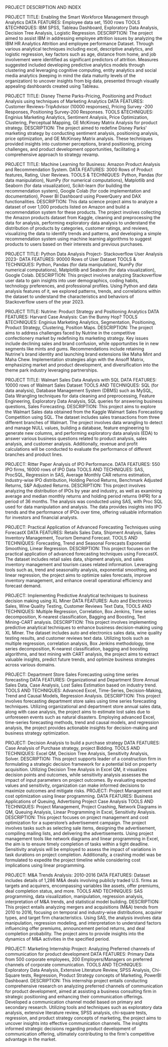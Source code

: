 PROJECT DESCRIPTION AND INDEX

PROJECT TITLE: Enabling the Smart Workforce Management through Analytics
DATA FEATURES: Employee data set, 1500 rows
TOOLS &TECHNIQUES: IBM SPSS, Tableau Dashboard, Exploratory Data Analysis, Decision Tree Analysis, Logistic Regression.
DESCRIPTION: The project aimed to assist IBM in addressing employee attrition issues by analyzing the IBM HR Analytics Attrition and employee performance Dataset. Through various analytical techniques including excel, descriptive analytics, and logistic regression, key factors such as age, distance from home, and job involvement were identified as significant predictors of attrition. Measures suggested included developing predictive analytics models through clustering and leveraging cognitive computing, entity analytics and social media analytics (keeping in mind the data maturity levels of the organization) to uncover insights from big data, presented through visually appealing dashboards created using Tableau.

PROJECT TITLE: Disney Theme Parks-Pricing, Positioning and Product Analysis using techniques of Marketing Analytics
DATA FEATURES: Customer Reviews-TripAdvisor (10000 responses), Pricing Survey -200 Responses, Positioning Survey-200 Responses.
TOOLS &TECHNIQUES: Enginius Marketing Analytics, Sentiment Analysis, Price Optimization, Clustering, Perceptual Mapping, GE McKinsey Matrix Analysis for product strategy.
DESCRIPTION: The project aimed to redefine Disney Parks' marketing strategy by conducting sentiment analysis, positioning analysis, price optimization, and GE McKinsey Matrix analysis. These techniques provided insights into customer perceptions, brand positioning, pricing challenges, and product development opportunities, facilitating a comprehensive approach to strategy revamp.

PROJECT TITLE: Machine Learning for Business: Amazon Product Analysis and Recommendation System. 
DATA FEATURES: 3000 Rows of Product features, Rating, User Reviews.
TOOLS & TECHNIQUES: Python, Pandas (for data manipulation), NumPy (for numerical computations), Matplotlib and Seaborn (for data visualization), Scikit-learn (for building the recommendation system), Google Colab (for code implementation and documentation), Power BI Dashboard using PowerQuery and DAX functionalities.
DESCRIPTION: This data science project aims to analyze a dataset of over 1,000 products listed on Amazon and build a recommendation system for these products. The project involves collecting the Amazon products dataset from Kaggle, cleaning and preprocessing the data for analysis, performing exploratory data analysis to understand the distribution of products by categories, customer ratings, and reviews, visualizing the data to identify trends and patterns, and developing a simple recommendation system using machine learning algorithms to suggest products to users based on their interests and previous purchases.

PROJECT TITLE: Python Data Analysis Project- Stackoverflow User Analysis 2023-
DATA FEATURES: 90000 Rows of User Dataset
TOOLS & TECHNIQUES: Python, Pandas (for data manipulation), NumPy (for numerical computations), Matplotlib and Seaborn (for data visualization), Google Colab.
DESCRIPTION: This project involves analyzing Stackoverflow user data to gain insights into user demographics, coding habits, technology preferences, and professional profiles. Using Python and data analysis features of it, we explored patterns, trends, and correlations within the dataset to understand the characteristics and behaviors of Stackoverflow users of the year 2023.

PROJECT TITLE: Nutrine: Product Strategy and Positioning Analytics
DATA FEATURES: Harvard Case Analysis: Can the Bunny Hop? 
TOOLS &TECHNIQUES: Enginius Marketing Analytics, Segmentation, Positioning, Product Strategy, Clustering, Position Maps.
DESCRIPTION: The project aims to address challenges faced by Nutrine in the competitive confectionery market by redefining its marketing strategy. Key issues include declining sales and brand confusion, while opportunities lie in new segments like mints and gums. Recommendations include retaining Nutrine's brand identity and launching brand extensions like Maha Mint and Maha Chew. Implementation strategies align with the Ansoff Matrix, emphasizing market and product development, and diversification into the theme park industry leveraging partnerships.

PROJECT TITLE: Walmart Sales Data Analysis with SQL
DATA FEATURES: 10000 rows of Walmart Sales Dataset
TOOLS AND TECHNIQUES: SQL (for data analysis), Database Management System (DBMS) such as MySQL, Data Wrangling techniques for data cleaning and preprocessing, Feature Engineering, Exploratory Data Analysis, SQL queries for answering business questions, Sales Forecasting.
DESCRIPTION: This project aims to explore the Walmart Sales data obtained from the Kaggle Walmart Sales Forecasting Competition using SQL. The dataset includes sales transactions from three different branches of Walmart. The project involves data wrangling to detect and manage NULL values, building a database, feature engineering to generate new columns, and performing exploratory data analysis (EDA) to answer various business questions related to product analysis, sales analysis, and customer analysis. Additionally, revenue and profit calculations will be conducted to evaluate the performance of different branches and product lines.

PROJECT: Ritter Paper Analysis of IPO Performance.
DATA FEATURES: 550 IPO firms, 16000 rows of IPO Data
TOOLS AND TECHNIQUES: SAS, ProcSQL, Regression in SAS, Average Monthly CAR returns estimation, Industry-wise IPO distribution, Holding Period Returns, Benchmark Adjusted Returns, S&P Adjusted Returns.
DESCRIPTION: This project involves analyzing the distribution of IPOs by year and industry, as well as examining average and median monthly returns and holding period returns (HPR) for a period of 36 months. The analysis was conducted using SAS, with Proc SQL used for data manipulation and analysis. The data provides insights into IPO trends and the performance of IPOs over time, offering valuable information for investors and financial analysts.

PROJECT: Practical Application of Advanced Forecasting Techniques using ForecastX
DATA FEATURES: Retails Sales Data, Shipment Analysis, Sales Inventory Management, Tourism Demand Forecast.
TOOLS AND TECHNIQUES: Forecasting, Trend and Seasonal Forecasts Exponential Smoothing, Linear Regression.
DESCRIPTION: This project focuses on the practical application of advanced forecasting techniques using ForecastX. The dataset includes retail sales data, shipment analysis, and sales inventory management and tourism cases related information. Leveraging tools such as, trend and seasonality analysis, exponential smoothing, and linear regression, the project aims to optimize sales forecasts, improve inventory management, and enhance overall operational efficiency and forecast demand.

PROJECT: Implementing Predictive Analytical techniques to business decision making using XL Miner 
DATA FEATURES: Auto and Electronics Sales, Wine Quality Testing, Customer Reviews Text Data, 
TOOLS AND TECHNIQUES: Multiple Regression, Correlation, Box Jenkins, Time series decomposition, K-nearest classification, Bagging and Boosting, Text Mining-CART analysis.
DESCRIPTION: This project involves implementing predictive analytical techniques to enhance business decision-making using XL Miner. The dataset includes auto and electronics sales data, wine quality testing results, and customer reviews text data. Utilizing tools such as multiple regression, correlation analysis, Box Jenkins methodology, time series decomposition, K-nearest classification, bagging and boosting algorithms, and text mining with CART analysis, the project aims to extract valuable insights, predict future trends, and optimize business strategies across various domains.

PROJECT: Department Store Sales Forecasting using time series forecasting
DATA FEATURES: Organizational and Department Store Annual Sales Data, Case Analysis, Lost Sales Estimation based on industry trend.
TOOLS AND TECHNIQUES: Advanced Excel, Time-Series, Decision-Making, Trend and Causal Models, Regression Analysis.
DESCRIPTION: This project involves forecasting department store sales using time series forecasting techniques. Utilizing organizational and department store annual sales data, along with case analysis, the project aims to estimate lost sales due to unforeseen events such as natural disasters. Employing advanced Excel, time-series forecasting methods, trend and causal models, and regression analysis, the project provides actionable insights for decision-making and business strategy optimization.

PROJECT: Decision Analysis to build a purchase strategy 
DATA FEATURES: Case Analysis of Purchase strategy, project Bidding.
TOOLS AND TECHNIQUES: Excel QM, Decision Tree Analysis, Sensitivity Analysis, Solver.
DESCRIPTION: This project supports leader of a construction firm in formulating a strategic decision framework for a potential bid on property acquisition. Utilizing Decision Tree Analysis in Excel QM, it visualizes decision points and outcomes, while sensitivity analysis assesses the impact of input parameters on project outcomes. By evaluating expected values and sensitivity, organization can make informed decisions to maximize outcomes and mitigate risks.
PROJECT: Project Management and cost optimization using linear programming.
DATA FEATURES: Business Applications of Queuing, Advertising Project Case Analysis 
TOOLS AND TECHNIQUES: Project Management, Project Crashing, Network Diagrams in QM, Queuing Analysis, Linear Programming in Excel, Sensitivity Analysis.
DESCRIPTION: This project focuses on project management and cost optimization for a superstore’s advertisement campaign. The project involves tasks such as selecting sale items, designing the advertisement, compiling mailing lists, and delivering the advertisements. Using project management tools like network diagrams and linear programming in Excel, the aim is to ensure timely completion of tasks within a tight deadline. Sensitivity analysis will be employed to assess the impact of variations in task durations on project completion. Additionally, a crashing model was be formulated to expedite the project timeline while considering cost implications using linear programming.

PROJECT: M&A Trends Analysis: 2010-2016
DATA FEATURES: Dataset includes details of 1,286 M&A deals involving publicly traded U.S. firms as targets and acquirers, encompassing variables like assets, offer premiums, deal completion status, and more.
TOOLS AND TECHNIQUES: SAS programming, data visualization, manipulation, regression analysis, interpretation of M&A trends, and statistical model building.
DESCRIPTION: This project entails analyzing mergers and acquisitions (M&A) trends from 2010 to 2016, focusing on temporal and industry-wise distributions, acquirer types, and target firm characteristics. Using SAS, the analysis involves data manipulation, regression modeling, and interpretation to understand factors influencing offer premiums, announcement period returns, and deal completion probability. The project aims to provide insights into the dynamics of M&A activities in the specified period.

PROJECT: Marketing Internship Project: Analyzing Preferred channels of communication for product development
DATA FEATURES: Primary Data from 500 corporate employees, 200 Employers/Managers on preferred channels of corporate communication. 
TOOLS AND TECHNIQUES: Exploratory Data Analysis, Extensive Literature Review, SPSS Analysis, Chi-Square tests, Regression, Product Strategy concepts of Marketing, PowerBI Dashboard.
DESCRIPTION: This internship project entails conducting comprehensive research on analyzing preferred channels of communication for product development, aimed at assisting a business consulting firm in strategic positioning and enhancing their communication offerings. Developed a communication channel model based on primary and secondary research. Utilizing tools and techniques such as exploratory data analysis, extensive literature review, SPSS analysis, chi-square tests, regression, and product strategy concepts of marketing, the project aims to uncover insights into effective communication channels. The insights informed strategic decisions regarding product development of communication offering, ultimately contributing to the firm's competitive advantage in the market.
